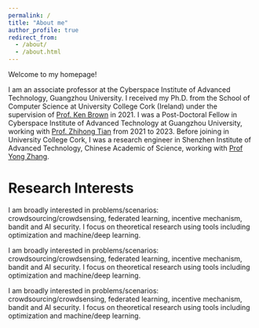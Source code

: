 ```yaml
---
permalink: /
title: "About me"
author_profile: true
redirect_from: 
  - /about/
  - /about.html
---
```


Welcome to my homepage!

I am an associate professor at the Cyberspace Institute of Advanced Technology, Guangzhou University. I received my Ph.D. from the School of Computer Science at University College Cork (Ireland) under the supervision of [Prof. Ken Brown](http://www.cs.ucc.ie/%7Ekb11/) in 2021. I was a Post-Doctoral Fellow in Cyberspace Institute of Advanced Technology at Guangzhou University, working with [Prof. Zhihong Tian](https://wyy.gzhu.edu.cn/info/1160/1560.htm) from 2021 to 2023. Before joining in University College Cork, I was a research engineer in Shenzhen Institute of Advanced Technology, Chinese Academic of Science, working with [Prof Yong Zhang](https://hpcc.siat.ac.cn/homepage/zhangy.html). 



Research Interests
======
I am broadly interested in problems/scenarios: crowdsourcing/crowdsensing, federated learning, incentive mechanism, bandit and AI security. 
I focus on theoretical research using tools including optimization and machine/deep learning.

I am broadly interested in problems/scenarios: crowdsourcing/crowdsensing, federated learning, incentive mechanism, bandit and AI security. 
I focus on theoretical research using tools including optimization and machine/deep learning.

I am broadly interested in problems/scenarios: crowdsourcing/crowdsensing, federated learning, incentive mechanism, bandit and AI security. 
I focus on theoretical research using tools including optimization and machine/deep learning.
